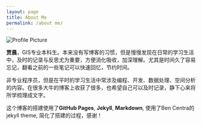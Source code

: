 ```yaml
---
layout: page
title: About Me
permalink: /about me/
---
```


<img src="{{ site.baseurl }}/assets/myphoto.JPG" title="Profile Picture" class="profile">

**贾晨**，GIS专业本科生。本来没有写博客的习惯，但是慢慢发现在日常的学习生活中，及时的记录与反思尤为重要，方便消化吸收，加深理解。尤其是时间久了容易忘记，翻看之前的一些笔记可以快速回忆，节约时间。

非专业程序员，但是在平时的学习生活中常涉及编程、开发、数据处理、空间分析的内容。在很多大牛的博客上收获了很多，也希望自己可以及时记录，静下心来将所学梳理成文字。

这个博客的搭建使用了**GitHub Pages**, **Jekyll**, **Markdown**, 使用了Ben Centra的jekyll theme, 简化了搭建的过程，感谢！


